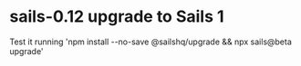# sails-0.12 upgrade to Sails 1

Test it running 'npm install --no-save @sailshq/upgrade && npx sails@beta upgrade'
